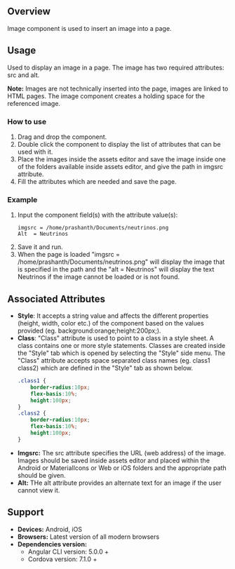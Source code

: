 ## Overview
Image component is used to insert an image into a page.

## Usage
Used to display an image in a page. The image has two required attributes: src and alt. 

**Note:** Images are not technically inserted into the page, images are linked to HTML pages. The image component creates a holding space for the referenced image.

### How to use   
1. Drag and drop the component. 
2. Double click the component to display the list of attributes that can be used with it.
3. Place the images inside the assets editor and save the image inside one of the folders available inside assets editor, and give the path in imgsrc attribute.
4. Fill the attributes which are needed and save the page.

### Example 
1. Input the component field(s) with the attribute value(s):
    ``` 
    imgsrc = /home/prashanth/Documents/neutrinos.png
    Alt  = Neutrinos
    ```
2. Save it and run.
3. When the page is loaded "imgsrc = /home/prashanth/Documents/neutrinos.png" will display the image that is specified in the path and the "alt = Neutrinos" will display the text Neutrinos if the image cannot be loaded or is not found.

## Associated Attributes
- **Style**: It accepts a string value and affects the different properties (height, width, color etc.) of the component based on the values provided (eg. background:orange;height:200px;).
- **Class**: "Class" attribute is used to point to a class in a style sheet. A class contains one or more style statements. Classes are created inside the "Style" tab which is opened by selecting the "Style" side menu. The "Class" attribute accepts space separated class names (eg. class1 class2) which are defined in the "Style" tab as shown below.
    ```css
    .class1 {
        border-radius:10px;
        flex-basis:10%;
        height:100px;
    }
    .class2 {
        border-radius:10px;
        flex-basis:10%;
        height:100px;
    }
- **Imgsrc:** The src attribute specifies the URL (web address) of the image. Images should be saved inside assets editor and placed within the Android or MaterialIcons or Web or iOS folders and the appropriate path should be given.
- **Alt:** THe alt attribute provides an alternate text for an image if the user cannot view it.

## Support
- **Devices:** Android, iOS
- **Browsers:**  Latest version of all modern browsers
- **Dependencies version:** 
    - Angular CLI version: 5.0.0 + 
    - Cordova version: 7.1.0 +

